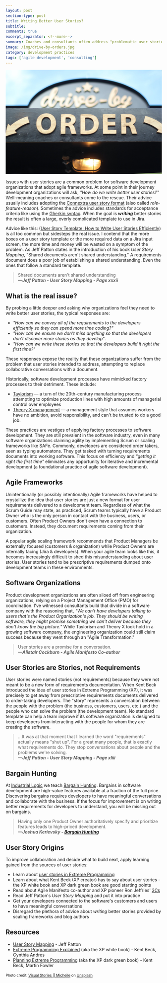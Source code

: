 ```yaml
---
layout: post
section-type: post
title: Writing Better User Stories?
subtitle: 
comments: true
excerpt_separator: <!--more-->
summary: Coaches and consultants often address "problematic user stories" by helping organizations improve their story writing by adopting a standard format. A focus on writing better stories sidesteps the real problem, one that an "improved" story format cannot address. 
image: /img/drive-by-orders.jpg
category: development practices
tags: ['agile development', 'consulting']
---
```



<img src='/img/drive-by-orders.jpg' alt='Drive by orders sign' class='img-responsive' />

Issues with user stories are a common problem for software development organizations that adopt agile frameworks. At some point in their journey development organizations will ask, _"How do we write better user stories?"_ Well-meaning coaches or consultants come to the rescue. Their advice usually includes adopting the [Connextra user story format](https://www.agilealliance.org/glossary/user-story-template/) (also called _role-feature-reason_). Sometimes the advice includes standards for acceptance criteria like using the [Gherkin syntax](https://cucumber.io/docs/gherkin/reference/). When the goal is **_writing_** better stories the result is often a large, overly complicated template to use in Jira.

<!--more-->

Advice like this: ([User Story Template: How to Write User Stories Efficiently](https://hygger.io/blog/user-story-template-how-to-write-it/)) is all too common but sidesteps the real issue. I contend that the more boxes on a user story template or the more required data on a Jira input screen, the more time and money will be wasted on a symptom of the problem. As Jeff Patton states in the introduction of his book _User Story Mapping_, "Shared documents aren't shared understanding." A requirements document does a poor job of establishing a shared understanding. Even the ones that follow a standard template.

> Shared documents aren't shared understanding  
> **_&mdash;Jeff Patton - User Story Mapping - Page xxxii_**

## What is the real issue?

By probing a little deeper and asking why organizations feel they need to write better user stories, the typical responses are: 
- _"How can we convey all of the requirements to the developers efficiently so they can spend more time coding?"_ 
- _"How can we ensure we don't miss anything so that the developers don't discover more stories as they develop"_. 
- _"How can we write these stories so that the developers build it right the first time?"_

These responses expose the reality that these organizations suffer from the problem that user stories intended to address, attempting to replace collaborative conversations with a document.

Historically, software development processes have mimicked factory processes to their detriment. These include: 
- [Taylorism](https://en.wikipedia.org/wiki/Scientific_management) &mdash; a turn of the 20th-century manufacturing process attempting to optimize production lines with high amounts of managerial control over employees
- [Theory X management](https://en.wikipedia.org/wiki/Theory_X_and_Theory_Y) &mdash; a management style that assumes workers have no ambition, avoid responsibility, and can't be trusted to do a good job. 

These practices are vestiges of applying factory processes to software development. They are still prevalent in the software industry, even in many software organizations claiming agility by implementing Scrum or scaling frameworks like SAFe. Commonly, developers are considered order takers, seen as typing automatons. They get tasked with turning requirements documents into working software. This focus on efficiency and _"getting it right the first time"_ eliminates any opportunity for iterative and incremental development (a foundational practice of agile software development).

## Agile Frameworks
Unintentionally (or possibly intentionally) Agile frameworks have helped to crystallize the idea that user stories are just a new format for user requirements delivered to a development team. Regardless of what the Scrum Guide may state, as practiced, Scrum teams typically have a Product Owner who is the only person in contact with the business, users, or customers. Often Product Owners don't even have a connection to customers. Instead, they document requirements coming from their organization. 

A popular agile scaling framework recommends that Product Managers be externally focused (customers & organization) while Product Owners are internally facing (Jira & developers). When your agile team looks like this, it becomes increasingly difficult to shed this misunderstanding about user stories. User stories tend to be prescriptive requirements dumped onto development teams in these environments.

## Software Organizations
Product development organizations are often siloed off from engineering organizations, relying on a Project Management Office (PMO) for coordination. I've witnessed consultants build that divide in a software company with the reasoning that, _"We can't have developers talking to users that's the Product Organization's job. They should be writing software, they might promise something we can't deliver because they don't know the big picture."_ While Taylorism and Theory X took hold in a growing software company, the engineering organization could still claim success because they went through an "Agile Transformation."

> User stories are a promise for a conversation.  
> **_&mdash;Alistair Cockburn - Agile Manifesto Co-author_**

## User Stories are Stories, not Requirements
User stories were named stories (not requirements) because they were not meant to be a new form of requirements documentation. When Kent Beck introduced the idea of user stories in Extreme Programming (XP), it was precisely to get away from prescriptive requirements documents delivered to order-taking developers. The "story" represents a conversation between the people with the problem (the business, customers, users, etc.) and the people who can solve the problem (the development team). No standard template can help a team improve if its software organization is designed to keep developers from interacting with the people for whom they are creating the software.

> ...It was at that moment that I learned the word "requirements" actually means "shut up". For a great many people, that is exactly what requirements do. They stop conversations about people and the problems we're solving.   
> **_&mdash;Jeff Patton - User Story Mapping - Page xliii_**

## Bargain Hunting
At [Industrial Logic](https://www.industriallogic.com/) we teach [Bargain Hunting](https://www.industriallogic.com/blog/bargain-hunting/). Bargains in software development are high-value features available at a fraction of the full price. Discovering bargains requires developers to have meaningful conversations and collaborate with the business. If the focus for improvement is on writing better requirements for developers to understand, you will be missing out on bargains. 

> Having only one Product Owner authoritatively specify and prioritize features leads to high-priced development.  
> **_&mdash;Joshua Kerievsky - [Bargain Hunting](https://www.industriallogic.com/blog/bargain-hunting/)_** 

## User Story Origins
To improve collaboration and decide what to build next, apply learning gained from the sources of user stories:
- Learn about [user stories in Extreme Programming](https://martinfowler.com/bliki/UserStory.html)
- Learn about what Kent Beck (XP creator) has to say about user stories - the XP white book and XP dark green book are good starting points
- Read about Agile Manifesto co-author and XP pioneer Ron Jeffries' [3Cs](https://ronjeffries.com/articles/019-01ff/3cs-revisited)
- Read Jeff Patton's _User Story Mapping_ and put it into practice
- Get your developers connected to the software's customers and users to have meaningful conversations
- Disregard the plethora of advice about _writing_ better stories provided by scaling frameworks and blog authors

## Resources
- [User Story Mapping](https://www.jpattonassociates.com/story-mapping/) - Jeff Patton
- [Extreme Programming Explained](https://www.amazon.com/Extreme-Programming-Explained-Embrace-Change/dp/0321278658) (aka the XP white book) - Kent Beck, Cynthia Andres 
- [Planning Extreme Programming](https://www.amazon.com/Planning-Extreme-Programming-Kent-Beck/dp/0201710919) (aka the XP dark green book) - Kent Beck, Martin Fowler

<div class="bottom-separator"></div>

<small>Photo credit: <a href="https://unsplash.com/@micheile?utm_source=unsplash&utm_medium=referral&utm_content=creditCopyText">Visual Stories || Micheile</a> on <a href="https://unsplash.com/s/photos/order-takers?utm_source=unsplash&utm_medium=referral&utm_content=creditCopyText">Unsplash</a></small>
  